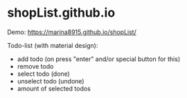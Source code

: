 # shopList.github.io
Demo: https://marina8915.github.io/shopList/

Todo-list (with material design):
- add todo (on press "enter" and/or special button for this)
- remove todo
- select todo (done)
- unselect todo (undone)
- amount of selected todos

